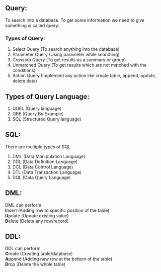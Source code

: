## Query:
To search into a database. To get some information we need to give something is called query.
### Types of Query:
1. Select Query (To search anything into the database)
2. Parameter Query (Using parameter while searching)
3. Crosstab Query (To get results as a summary or group)
4. Unmatched Query (To get results which are not matched with the conditions)
5. Action Query (Implement any action like create table, append, update, delete data)

## Types of Query Language:
1. QUEL (Query language)
2. QBE (Query By Example)
3. SQL (Structured Query language)

## SQL: 
There are multiple types of SQL.
1. DML (Data Manipulation Language)
2. DDL (Data Definition Language)
3. DCL (Data Control Language)
4. DTL (Data Transaction Language)
5. DQL (Data Query Language)

## DML:
DML can perform <br>
**I**nsert (Adding row to specific position of the table) <br>
**U**pdate (Update existing value) <br>
**D**elete (Delete any row/record) <br>

## DDL:
DDL can perform <br>
**C**reate (Creating table/database) <br>
**A**ppend (Adding new row at the bottom of the table) <br>
**D**rop (Delete the whole table) <br>
